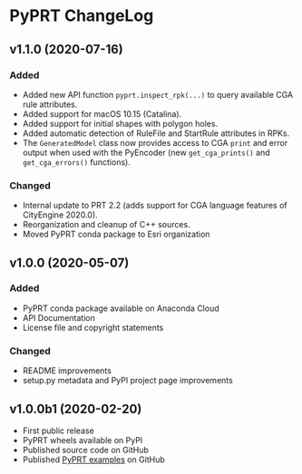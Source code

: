 # PyPRT ChangeLog

## v1.1.0 (2020-07-16)

### Added
* Added new API function `pyprt.inspect_rpk(...)` to query available CGA rule attributes.
* Added support for macOS 10.15 (Catalina).
* Added support for initial shapes with polygon holes.
* Added automatic detection of RuleFile and StartRule attributes in RPKs.
* The `GeneratedModel` class now provides access to CGA `print` and error output when used with the PyEncoder (new `get_cga_prints()` and `get_cga_errors()` functions).

### Changed
* Internal update to PRT 2.2 (adds support for CGA language features of CityEngine 2020.0).
* Reorganization and cleanup of C++ sources.
* Moved PyPRT conda package to Esri organization

## v1.0.0 (2020-05-07)

### Added

* PyPRT conda package available on Anaconda Cloud
* API Documentation
* License file and copyright statements

### Changed

* README improvements
* setup.py metadata and PyPI project page improvements

## v1.0.0b1 (2020-02-20)

* First public release
* PyPRT wheels available on PyPI
* Published source code on GitHub
* Published [PyPRT examples](https://github.com/Esri/pyprt-examples) on GitHub